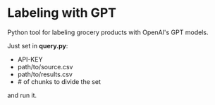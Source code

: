 # Labeling with GPT
Python tool for labeling grocery products with OpenAI's GPT models.

Just set in **query.py**:
- API-KEY
- path/to/source.csv
- path/to/results.csv
- \# of chunks to divide the set
  
and run it.
